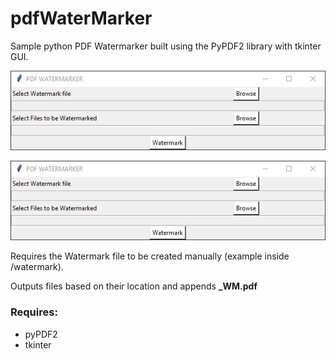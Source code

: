 # pdfWaterMarker

Sample python PDF Watermarker built using the PyPDF2 library with tkinter GUI.

![image1](./images/screenshot1.jpg?raw=true)

![test](https://github.com/JoshWright90/pdfWaterMarker/blob/3c0c1f2f369c59b22afcbf608be27dffac73ff0b/images/screenshot1.jpg)

Requires the Watermark file to be created manually (example inside /watermark).

Outputs files based on their location and appends **_WM.pdf**

### Requires:
* pyPDF2
* tkinter

